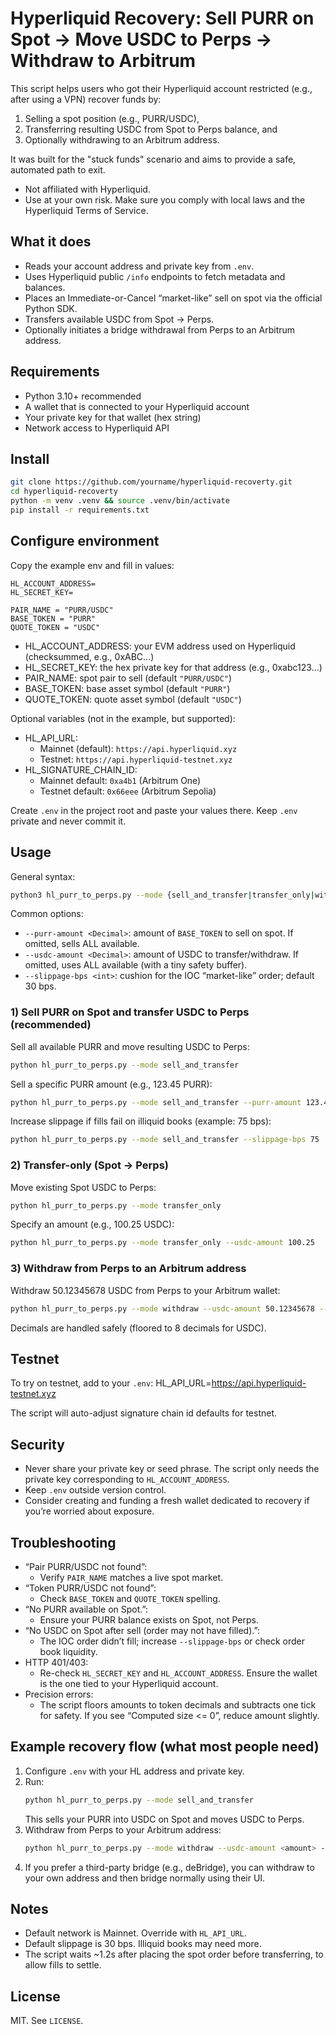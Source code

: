 # Hyperliquid Recovery: Sell PURR on Spot → Move USDC to Perps → Withdraw to Arbitrum

This script helps users who got their Hyperliquid account restricted (e.g., after using a VPN) recover funds by:
1) Selling a spot position (e.g., PURR/USDC),
2) Transferring resulting USDC from Spot to Perps balance, and
3) Optionally withdrawing to an Arbitrum address.

It was built for the "stuck funds" scenario and aims to provide a safe, automated path to exit.

- Not affiliated with Hyperliquid.
- Use at your own risk. Make sure you comply with local laws and the Hyperliquid Terms of Service.

## What it does

- Reads your account address and private key from `.env`.
- Uses Hyperliquid public `/info` endpoints to fetch metadata and balances.
- Places an Immediate-or-Cancel “market-like” sell on spot via the official Python SDK.
- Transfers available USDC from Spot → Perps.
- Optionally initiates a bridge withdrawal from Perps to an Arbitrum address.

## Requirements

- Python 3.10+ recommended
- A wallet that is connected to your Hyperliquid account
- Your private key for that wallet (hex string)
- Network access to Hyperliquid API

## Install

```bash
git clone https://github.com/yourname/hyperliquid-recoverty.git
cd hyperliquid-recoverty
python -m venv .venv && source .venv/bin/activate
pip install -r requirements.txt
```


## Configure environment

Copy the example env and fill in values:

```1:6:.env.example
HL_ACCOUNT_ADDRESS=
HL_SECRET_KEY=

PAIR_NAME = "PURR/USDC"
BASE_TOKEN = "PURR"
QUOTE_TOKEN = "USDC"
```

- HL_ACCOUNT_ADDRESS: your EVM address used on Hyperliquid (checksummed, e.g., 0xABC…)
- HL_SECRET_KEY: the hex private key for that address (e.g., 0xabc123…)
- PAIR_NAME: spot pair to sell (default `"PURR/USDC"`)
- BASE_TOKEN: base asset symbol (default `"PURR"`)
- QUOTE_TOKEN: quote asset symbol (default `"USDC"`)

Optional variables (not in the example, but supported):
- HL_API_URL:
  - Mainnet (default): `https://api.hyperliquid.xyz`
  - Testnet: `https://api.hyperliquid-testnet.xyz`
- HL_SIGNATURE_CHAIN_ID:
  - Mainnet default: `0xa4b1` (Arbitrum One)
  - Testnet default: `0x66eee` (Arbitrum Sepolia)

Create `.env` in the project root and paste your values there. Keep `.env` private and never commit it.

## Usage

General syntax:
```bash
python3 hl_purr_to_perps.py --mode {sell_and_transfer|transfer_only|withdraw} [options]
```

Common options:
- `--purr-amount <Decimal>`: amount of `BASE_TOKEN` to sell on spot. If omitted, sells ALL available.
- `--usdc-amount <Decimal>`: amount of USDC to transfer/withdraw. If omitted, uses ALL available (with a tiny safety buffer).
- `--slippage-bps <int>`: cushion for the IOC “market-like” order; default 30 bps.

### 1) Sell PURR on Spot and transfer USDC to Perps (recommended)

Sell all available PURR and move resulting USDC to Perps:
```bash
python hl_purr_to_perps.py --mode sell_and_transfer
```

Sell a specific PURR amount (e.g., 123.45 PURR):
```bash
python hl_purr_to_perps.py --mode sell_and_transfer --purr-amount 123.45
```

Increase slippage if fills fail on illiquid books (example: 75 bps):
```bash
python hl_purr_to_perps.py --mode sell_and_transfer --slippage-bps 75
```

### 2) Transfer-only (Spot → Perps)

Move existing Spot USDC to Perps:
```bash
python hl_purr_to_perps.py --mode transfer_only
```

Specify an amount (e.g., 100.25 USDC):
```bash
python hl_purr_to_perps.py --mode transfer_only --usdc-amount 100.25
```

### 3) Withdraw from Perps to an Arbitrum address

Withdraw 50.12345678 USDC from Perps to your Arbitrum wallet:
```bash
python hl_purr_to_perps.py --mode withdraw --usdc-amount 50.12345678 --dest 0xYourArbitrumAddress
```

Decimals are handled safely (floored to 8 decimals for USDC).

## Testnet

To try on testnet, add to your `.env`:
HL_API_URL=https://api.hyperliquid-testnet.xyz

The script will auto-adjust signature chain id defaults for testnet.

## Security

- Never share your private key or seed phrase. The script only needs the private key corresponding to `HL_ACCOUNT_ADDRESS`.
- Keep `.env` outside version control.
- Consider creating and funding a fresh wallet dedicated to recovery if you’re worried about exposure.

## Troubleshooting

- “Pair PURR/USDC not found”:
  - Verify `PAIR_NAME` matches a live spot market.
- “Token PURR/USDC not found”:
  - Check `BASE_TOKEN` and `QUOTE_TOKEN` spelling.
- “No PURR available on Spot.”:
  - Ensure your PURR balance exists on Spot, not Perps.
- “No USDC on Spot after sell (order may not have filled).”:
  - The IOC order didn’t fill; increase `--slippage-bps` or check order book liquidity.
- HTTP 401/403:
  - Re-check `HL_SECRET_KEY` and `HL_ACCOUNT_ADDRESS`. Ensure the wallet is the one tied to your Hyperliquid account.
- Precision errors:
  - The script floors amounts to token decimals and subtracts one tick for safety. If you see “Computed size <= 0”, reduce amount slightly.

## Example recovery flow (what most people need)

1) Configure `.env` with your HL address and private key.
2) Run:
   ```bash
   python hl_purr_to_perps.py --mode sell_and_transfer
   ```
   This sells your PURR into USDC on Spot and moves USDC to Perps.
3) Withdraw from Perps to your Arbitrum address:
   ```bash
   python hl_purr_to_perps.py --mode withdraw --usdc-amount <amount> --dest 0xYourArbitrumAddress
   ```
4) If you prefer a third-party bridge (e.g., deBridge), you can withdraw to your own address and then bridge normally using their UI.

## Notes

- Default network is Mainnet. Override with `HL_API_URL`.
- Default slippage is 30 bps. Illiquid books may need more.
- The script waits ~1.2s after placing the spot order before transferring, to allow fills to settle.

## License

MIT. See `LICENSE`.